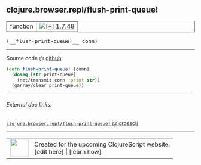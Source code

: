 ## clojure.browser.repl/flush-print-queue!



 <table border="1">
<tr>
<td>function</td>
<td><a href="https://github.com/cljsinfo/cljs-api-docs/tree/1.7.48"><img valign="middle" alt="[+] 1.7.48" title="Added in 1.7.48" src="https://img.shields.io/badge/+-1.7.48-lightgrey.svg"></a> </td>
</tr>
</table>


 <samp>
(__flush-print-queue!__ conn)<br>
</samp>

---







Source code @ [github](https://github.com/clojure/clojurescript/blob/r1.7.58/src/main/cljs/clojure/browser/repl.cljs#L33-L36):

```clj
(defn flush-print-queue! [conn]
  (doseq [str print-queue]
    (net/transmit conn :print str))
  (garray/clear print-queue))
```

<!--
Repo - tag - source tree - lines:

 <pre>
clojurescript @ r1.7.58
└── src
    └── main
        └── cljs
            └── clojure
                └── browser
                    └── <ins>[repl.cljs:33-36](https://github.com/clojure/clojurescript/blob/r1.7.58/src/main/cljs/clojure/browser/repl.cljs#L33-L36)</ins>
</pre>

-->

---



###### External doc links:

[`clojure.browser.repl/flush-print-queue!` @ crossclj](http://crossclj.info/fun/clojure.browser.repl.cljs/flush-print-queue%21.html)<br>

---

 <table>
<tr><td>
<img valign="middle" align="right" width="48px" src="http://i.imgur.com/Hi20huC.png">
</td><td>
Created for the upcoming ClojureScript website.<br>
[edit here] | [learn how]
</td></tr></table>

[edit here]:https://github.com/cljsinfo/cljs-api-docs/blob/master/cljsdoc/clojure.browser.repl_flush-print-queueBANG.cljsdoc
[learn how]:https://github.com/cljsinfo/cljs-api-docs/wiki/cljsdoc-files

<!--

This information was too distracting to show to readers, but I'll leave it
commented here since it is helpful to:

- pretty-print the data used to generate this document
- and show how to retrieve that data



The API data for this symbol:

```clj
{:ns "clojure.browser.repl",
 :name "flush-print-queue!",
 :type "function",
 :signature ["[conn]"],
 :source {:code "(defn flush-print-queue! [conn]\n  (doseq [str print-queue]\n    (net/transmit conn :print str))\n  (garray/clear print-queue))",
          :title "Source code",
          :repo "clojurescript",
          :tag "r1.7.58",
          :filename "src/main/cljs/clojure/browser/repl.cljs",
          :lines [33 36]},
 :full-name "clojure.browser.repl/flush-print-queue!",
 :full-name-encode "clojure.browser.repl_flush-print-queueBANG",
 :history [["+" "1.7.48"]]}

```

Retrieve the API data for this symbol:

```clj
;; from Clojure REPL
(require '[clojure.edn :as edn])
(-> (slurp "https://raw.githubusercontent.com/cljsinfo/cljs-api-docs/catalog/cljs-api.edn")
    (edn/read-string)
    (get-in [:symbols "clojure.browser.repl/flush-print-queue!"]))
```

-->
